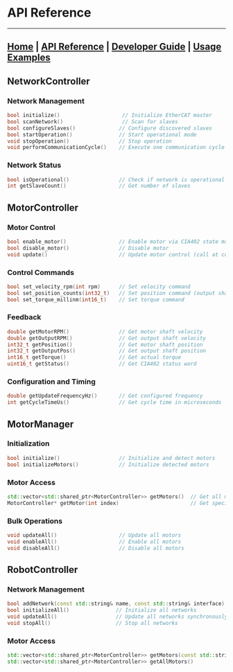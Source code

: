 # API Reference

---
[Home](index.md) | [API Reference](api-reference.md) | [Developer Guide](developer-guide.md) | [Usage Examples](usage-examples.md)
---

## NetworkController

### Network Management
```cpp
bool initialize()                    // Initialize EtherCAT master
bool scanNetwork()                   // Scan for slaves
bool configureSlaves()              // Configure discovered slaves  
bool startOperation()               // Start operational mode
void stopOperation()                // Stop operation
void performCommunicationCycle()    // Execute one communication cycle
```

### Network Status
```cpp
bool isOperational()                // Check if network is operational
int getSlaveCount()                 // Get number of slaves
```

## MotorController

### Motor Control
```cpp
bool enable_motor()                 // Enable motor via CIA402 state machine
bool disable_motor()                // Disable motor
void update()                       // Update motor control (call at configured frequency)
```

### Control Commands  
```cpp
bool set_velocity_rpm(int rpm)      // Set velocity command
bool set_position_counts(int32_t)   // Set position command (output shaft)
bool set_torque_millinm(int16_t)    // Set torque command
```

### Feedback
```cpp
double getMotorRPM()                // Get motor shaft velocity
double getOutputRPM()               // Get output shaft velocity
int32_t getPosition()               // Get motor shaft position  
int32_t getOutputPos()              // Get output shaft position
int16_t getTorque()                 // Get actual torque
uint16_t getStatus()                // Get CIA402 status word
```

### Configuration and Timing
```cpp
double getUpdateFrequencyHz()       // Get configured frequency
int getCycleTimeUs()                // Get cycle time in microseconds
```

## MotorManager

### Initialization
```cpp
bool initialize()                   // Initialize and detect motors
bool initializeMotors()             // Initialize detected motors
```

### Motor Access
```cpp
std::vector<std::shared_ptr<MotorController>> getMotors()  // Get all motors
MotorController* getMotor(int index)                       // Get specific motor
```

### Bulk Operations
```cpp
void updateAll()                    // Update all motors
void enableAll()                    // Enable all motors
void disableAll()                   // Disable all motors
```

## RobotController

### Network Management
```cpp
bool addNetwork(const std::string& name, const std::string& interface)
bool initializeAll()               // Initialize all networks
void updateAll()                   // Update all networks synchronously
void stopAll()                     // Stop all networks
```

### Motor Access
```cpp
std::vector<std::shared_ptr<MotorController>> getMotors(const std::string& network)
std::vector<std::shared_ptr<MotorController>> getAllMotors()
```